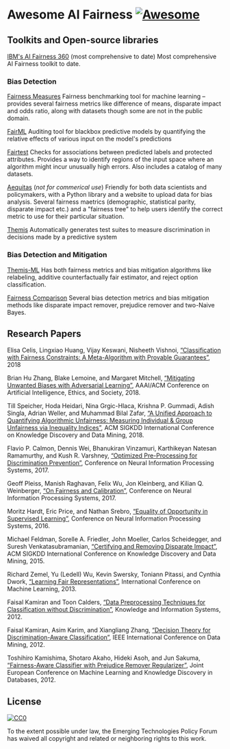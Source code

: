 # Awesome AI Fairness [![Awesome](https://awesome.re/badge.svg)](https://awesome.re)

## Toolkits and Open-source libraries
[IBM's AI Fairness 360](https://aif360.mybluemix.net/) (most comprehensive to date)
Most comprehensive AI Fairness toolkit to date.

### Bias Detection
[Fairness Measures](http://www.fairness-measures.org/)
Fairness benchmarking tool for machine learning – provides several fairness metrics like difference of means, disparate impact and odds ratio, along with datasets though some are not in the public domain.

[FairML](https://github.com/adebayoj/fairml)
Auditing tool for blackbox predictive models by quantifying the relative effects of various input on the model's predictions

[Fairtest](https://github.com/columbia/fairtest)
Checks for associations between predicted labels and protected attributes. Provides a way to identify regions of the input space where an algorithm might incur unusually high errors. Also includes a catalog of many datasets.

[Aequitas](https://dsapp.uchicago.edu/projects/aequitas/) (*not for commerical use*)
Friendly for both data scientists and policymakers, with a Python library and a website to upload data for bias analysis. Several fairness maetrics (demographic, statistical parity, disparate impact etc.) and a "fairness tree" to help users identify the correct metric to use for their particular situation.

[Themis](https://github.com/LASER-UMASS/Themis)
Automatically generates test suites to measure discrimination in decisions made by a predictive system

### Bias Detection and Mitigation
[Themis-ML](https://github.com/cosmicBboy/themis-ml)
Has both fairness metrics and bias mitigation algorithms like relabeling, additive counterfactually fair estimator, and reject option classification.

[Fairness Comparison](https://github.com/algofairness/fairness-comparison)
Several bias detection metrics and bias mitigation methods like disparate impact remover, prejudice remover and two-Naive Bayes.

## Research Papers 

Elisa Celis, Lingxiao Huang, Vijay Keswani, Nisheeth Vishnoi, [“Classification with Fairness Constraints: A Meta-Algorithm with Provable Guarantees”](https://arxiv.org/abs/1806.06055), 2018

Brian Hu Zhang, Blake Lemoine, and Margaret Mitchell, [“Mitigating Unwanted Biases with Adversarial Learning”](http://www.aies-conference.com/wp-content/papers/main/AIES_2018_paper_162.pdf), AAAI/ACM Conference on Artificial Intelligence, Ethics, and Society, 2018.

Till Speicher, Hoda Heidari, Nina Grgic-Hlaca, Krishna P. Gummadi, Adish Singla, Adrian Weller, and Muhammad Bilal Zafar, [“A Unified Approach to Quantifying Algorithmic Unfairness: Measuring Individual & Group Unfairness via Inequality Indices”](https://doi.org/10.1145/3219819.3220046), ACM SIGKDD International Conference on Knowledge Discovery and Data Mining, 2018.

Flavio P. Calmon, Dennis Wei, Bhanukiran Vinzamuri, Karthikeyan Natesan Ramamurthy, and Kush R. Varshney, [“Optimized Pre-Processing for Discrimination Prevention”](http://papers.nips.cc/paper/6988-optimized-pre-processing-for-discrimination-prevention), Conference on Neural Information Processing Systems, 2017.

Geoff Pleiss, Manish Raghavan, Felix Wu, Jon Kleinberg, and Kilian Q. Weinberger, [“On Fairness and Calibration”](https://papers.nips.cc/paper/7151-on-fairness-and-calibration), Conference on Neural Information Processing Systems, 2017.

Moritz Hardt, Eric Price, and Nathan Srebro, [“Equality of Opportunity in Supervised Learning”](https://papers.nips.cc/paper/6374-equality-of-opportunity-in-supervised-learning), Conference on Neural Information Processing Systems, 2016.

Michael Feldman, Sorelle A. Friedler, John Moeller, Carlos Scheidegger, and Suresh Venkatasubramanian, [“Certifying and Removing Disparate Impact”](https://doi.org/10.1145/2783258.2783311), ACM SIGKDD International Conference on Knowledge Discovery and Data Mining, 2015.

Richard Zemel, Yu (Ledell) Wu, Kevin Swersky, Toniann Pitassi, and Cynthia Dwork, [“Learning Fair Representations”](http://proceedings.mlr.press/v28/zemel13.html), International Conference on Machine Learning, 2013.

Faisal Kamiran and Toon Calders, [“Data Preprocessing Techniques for Classification without Discrimination”](http://doi.org/10.1007/s10115-011-0463-8), Knowledge and Information Systems, 2012.

Faisal Kamiran, Asim Karim, and Xiangliang Zhang, [“Decision Theory for Discrimination-Aware Classification”](https://doi.org/10.1109/ICDM.2012.45), IEEE International Conference on Data Mining, 2012.

Toshihiro Kamishima, Shotaro Akaho, Hideki Asoh, and Jun Sakuma, [“Fairness-Aware Classifier with Prejudice Remover Regularizer”](https://rd.springer.com/chapter/10.1007/978-3-642-33486-3_3), Joint European Conference on Machine Learning and Knowledge Discovery in Databases, 2012.







## License

[![CC0](http://mirrors.creativecommons.org/presskit/buttons/88x31/svg/cc-zero.svg)](https://creativecommons.org/publicdomain/zero/1.0/)

To the extent possible under law, the Emerging Technologies Policy Forum has waived all copyright and related or neighboring rights to this work.

